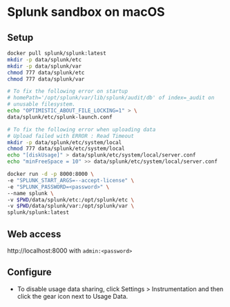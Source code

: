 # Splunk sandbox on macOS

## Setup

```bash
docker pull splunk/splunk:latest
mkdir -p data/splunk/etc
mkdir -p data/splunk/var
chmod 777 data/splunk/etc
chmod 777 data/splunk/var

# To fix the following error on startup
# homePath='/opt/splunk/var/lib/splunk/audit/db' of index=_audit on
# unusable filesystem.
echo "OPTIMISTIC_ABOUT_FILE_LOCKING=1" > \
data/splunk/etc/splunk-launch.conf

# To fix the following error when uploading data
# Upload failed with ERROR : Read Timeout
mkdir -p data/splunk/etc/system/local
chmod 777 data/splunk/etc/system/local
echo "[diskUsage]" > data/splunk/etc/system/local/server.conf
echo "minFreeSpace = 10" >> data/splunk/etc/system/local/server.conf

docker run -d -p 8000:8000 \
-e "SPLUNK_START_ARGS=--accept-license" \
-e "SPLUNK_PASSWORD=<password>" \
--name splunk \
-v $PWD/data/splunk/etc:/opt/splunk/etc \
-v $PWD/data/splunk/var:/opt/splunk/var \
splunk/splunk:latest
```

## Web access

http://localhost:8000 with `admin:<password>`

## Configure

- To disable usage data sharing, click Settings > Instrumentation
and then click the gear icon next to Usage Data.

